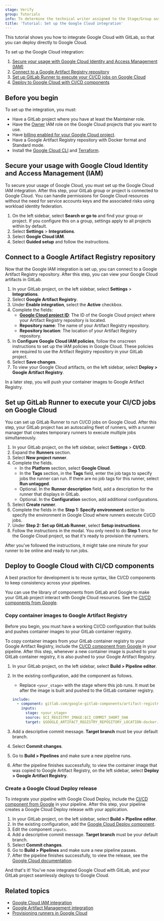 ```yaml
---
stage: Verify
group: Tutorials
info: To determine the technical writer assigned to the Stage/Group associated with this page, see https://handbook.gitlab.com/handbook/product/ux/technical-writing/#assignments
title: 'Tutorial: Set up the Google Cloud integration'
---
```


<!-- vale gitlab_base.FutureTense = NO -->

This tutorial shows you how to integrate Google Cloud with GitLab,
so that you can deploy directly to Google Cloud.

To set up the Google Cloud integration:

1. [Secure your usage with Google Cloud Identity and Access Management (IAM)](#secure-your-usage-with-google-cloud-identity-and-access-management-iam)
1. [Connect to a Google Artifact Registry repository](#connect-to-a-google-artifact-registry-repository)
1. [Set up GitLab Runner to execute your CI/CD jobs on Google Cloud](#set-up-gitlab-runner-to-execute-your-cicd-jobs-on-google-cloud)
1. [Deploy to Google Cloud with CI/CD components](#deploy-to-google-cloud-with-cicd-components)

## Before you begin

To set up the integration, you must:

- Have a GitLab project where you have at least the Maintainer role.
- Have the [Owner](https://cloud.google.com/iam/docs/understanding-roles#owner) IAM role on the
  Google Cloud projects that you want to use.
- Have [billing enabled for your Google Cloud project](https://cloud.google.com/billing/docs/how-to/verify-billing-enabled#confirm_billing_is_enabled_on_a_project).
- Have a Google Artifact Registry repository with Docker format and Standard mode.
- Install the [Google Cloud CLI](https://cloud.google.com/sdk/docs/install)
  and [Terraform](https://developer.hashicorp.com/terraform/install).

## Secure your usage with Google Cloud Identity and Access Management (IAM)

To secure your usage of Google Cloud, you must set up the Google Cloud IAM integration.
After this step, your GitLab group or project is connected to Google Cloud. You can handle permissions for
Google Cloud resources without the need for service accounts keys and the associated risks using workload identity federation.

1. On the left sidebar, select **Search or go to** and find your group or project. If you configure this on a group, settings apply to all projects within by default.
1. Select **Settings** > **Integrations**.
1. Select **Google Cloud IAM**.
1. Select **Guided setup** and follow the instructions.

## Connect to a Google Artifact Registry repository

Now that the Google IAM integration is set up, you can connect to a Google Artifact Registry repository.
After this step, you can view your Google Cloud artifacts in GitLab.

1. In your GitLab project, on the left sidebar, select **Settings** > **Integrations**.
1. Select **Google Artifact Registry**.
1. Under **Enable integration**, select the **Active** checkbox.
1. Complete the fields:
   - **[Google Cloud project ID](https://cloud.google.com/resource-manager/docs/creating-managing-projects#identifying_projects)**:
     The ID of the Google Cloud project where your Artifact Registry repository is located.
   - **Repository name**: The name of your Artifact Registry repository.
   - **Repository location**: The location of your Artifact Registry repository.
1. In **Configure Google Cloud IAM policies**, follow the onscreen instructions
   to set up the IAM policies in Google Cloud. These policies are required to use the
   Artifact Registry repository in your GitLab project.
1. Select **Save changes**.
1. To view your Google Cloud artifacts, on the left sidebar,
   select **Deploy > Google Artifact Registry**.

In a later step, you will push your container images to Google Artifact Registry.

## Set up GitLab Runner to execute your CI/CD jobs on Google Cloud

You can set up GitLab Runner to run CI/CD jobs on Google Cloud.
After this step, your GitLab project has an autoscaling fleet of runners, with
a runner manager that creates temporary runners to execute multiple jobs simultaneously.

1. In your GitLab project, on the left sidebar, select **Settings** > **CI/CD**.
1. Expand the **Runners** section.
1. Select **New project runner**.
1. Complete the fields.
   - In the **Platform** section, select **Google Cloud**.
   - In the **Tags** section, in the **Tags** field, enter the job tags to specify jobs the runner can run.
     If there are no job tags for this runner, select **Run untagged**.
   - Optional. In the **Runner description** field, add a description for the runner
     that displays in GitLab.
   - Optional. In the **Configuration** section, add additional configurations.
1. Select **Create runner**.
1. Complete the fields in the **Step 1: Specify environment** section to specify the environment in
   Google Cloud where runners execute CI/CD jobs.
1. Under **Step 2: Set up GitLab Runner**, select **Setup instructions**.
1. Follow the instructions in the modal. You only need to do **Step 1** once for the Google Cloud project, so that it's ready to provision the runners.

After you've followed the instructions, it might take one minute for your runner to be online and ready to run jobs.

## Deploy to Google Cloud with CI/CD components

A best practice for development is to reuse syntax, like CI/CD components to keep consistency across your pipelines.

You can use the library of components from GitLab and Google to make your GitLab project
interact with Google Cloud resources.
See the [CI/CD components from Google](https://gitlab.com/google-gitlab-components).

### Copy container images to Google Artifact Registry

Before you begin, you must have a working CI/CD configuration that builds and pushes container
images to your GitLab container registry.

To copy container images from your GitLab container registry to your Google Artifact Registry,
include the [CI/CD component from Google](https://gitlab.com/explore/catalog/google-gitlab-components/artifact-registry)
in your pipeline.
After this step, whenever a new container image is pushed to your GitLab container registry,
it is also pushed to your Google Artifact Registry.

1. In your GitLab project, on the left sidebar, select **Build > Pipeline editor**.
1. In the existing configuration, add the component as follows.
   - Replace `<your_stage>` with the stage where this job runs.
     It must be after the image is built and pushed to the GitLab container registry.

   ```yaml
   include:
     - component: gitlab.com/google-gitlab-components/artifact-registry/upload-artifact-registry@main
       inputs:
         stage: <your_stage>
         source: $CI_REGISTRY_IMAGE:$CI_COMMIT_SHORT_SHA
         target: $GOOGLE_ARTIFACT_REGISTRY_REPOSITORY_LOCATION-docker.pkg.dev/$GOOGLE_ARTIFACT_REGISTRY_PROJECT_ID/$GOOGLE_ARTIFACT_REGISTRY_REPOSITORY_NAME/$CI_PROJECT_NAME:$CI_COMMIT_SHORT_SHA
   ```

1. Add a descriptive commit message. **Target branch** must be your default branch.
1. Select **Commit changes**.
1. Go to **Build > Pipelines** and make sure a new pipeline runs.
1. After the pipeline finishes successfully, to view the container image that was copied to Google Artifact Registry,
   on the left sidebar, select **Deploy > Google Artifact Registry**.

### Create a Google Cloud Deploy release

To integrate your pipeline with Google Cloud Deploy, include the [CI/CD component from Google](https://gitlab.com/explore/catalog/google-gitlab-components/cloud-deploy) in your pipeline.
After this step, your pipeline creates a Google Cloud Deploy release with your application.

1. In your GitLab project, on the left sidebar, select **Build > Pipeline editor**.
1. In the existing configuration, add the [Google Cloud Deploy component](https://gitlab.com/explore/catalog/google-gitlab-components/cloud-deploy).
1. Edit the component `inputs`.
1. Add a descriptive commit message. **Target branch** must be your default branch.
1. Select **Commit changes**.
1. Go to **Build > Pipelines** and make sure a new pipeline passes.
1. After the pipeline finishes successfully, to view the release,
   see the [Google Cloud documentation](https://cloud.google.com/deploy/docs/view-release).

And that's it! You've now integrated Google Cloud with GitLab, and your GitLab project seamlessly
deploys to Google Cloud.

## Related topics

- [Google Cloud IAM integration](../../integration/google_cloud_iam.md)
- [Google Artifact Management integration](../../user/project/integrations/google_artifact_management.md)
- [Provisioning runners in Google Cloud](../../ci/runners/provision_runners_google_cloud.md)
